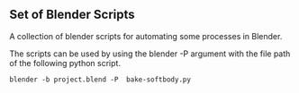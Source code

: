 
## Set of Blender Scripts

A collection of blender scripts for automating some processes in Blender.

The scripts can be used by using the blender -P argument with the file path of the following python script.

`
blender -b project.blend -P  bake-softbody.py
`
